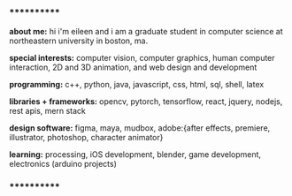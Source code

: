 ### **********

**about me:** hi i'm eileen and i am a graduate student in computer science at northeastern university in boston, ma. 

**special interests:** computer vision, computer graphics, human computer interaction, 2D and 3D animation, and web design and development 

**programming:** c++, python, java, javascript, css, html, sql, shell, latex

**libraries + frameworks:** opencv, pytorch, tensorflow, react, jquery, nodejs, rest apis, mern stack

**design software:** figma, maya, mudbox, adobe:{after effects, premiere, illustrator, photoshop, character animator} 

**learning:** processing, iOS development, blender, game development, electronics (arduino projects)

### **********
